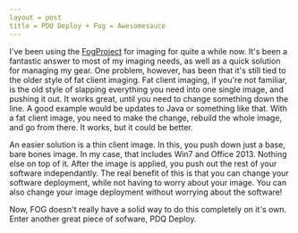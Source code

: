 ```yaml
---
layout = post
title = PDQ Deploy + Fog = Awesomesauce
---
```


I've been using the [FogProject](https://fogproject.org) for imaging for quite a while now. It's been a fantastic answer to most of my 
imaging needs, as well as a quick solution for managing my gear. One problem, however, has been that it's still tied to the
older style of fat client imaging. Fat client imaging, if you're not familiar, is the old style of slapping everything you 
need into one single image, and pushing it out. It works great, until you need to change something down the line. A good example
would be updates to Java or something like that. With a fat client image, you need to make the change, rebuild the whole image, 
and go from there. It works, but it could be better. 

An easier solution is a thin client image. In this, you push down just a base, bare bones image. In my case, that includes Win7
and Office 2013. Nothing else on top of it. After the image is applied, you push out the rest of your software independantly. The
real benefit of this is that you can change your software deployment, while not having to worry about your image. You can also change your
image deployment without worrying about the software! 

Now, FOG doesn't really have a solid way to do this completely on it's own. Enter another great piece of sofware, PDQ Deploy.
